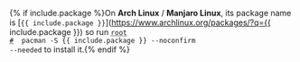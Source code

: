{% if include.package %}On **Arch Linux** / **Manjaro Linux**, its package name is [`{{ include.package }}`](https://www.archlinux.org/packages/?q={{ include.package }}) so run <code><span class = "coder"><abbr title="This command is to be run as root user; to enter root run the su command">root #</abbr></span> &nbsp;pacman -S {{ include.package }} --noconfirm --needed</code> to install it.{% endif %}
